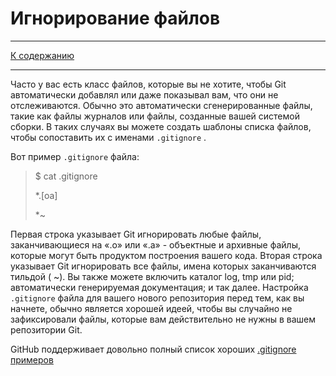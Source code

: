# Игнорирование файлов
---

[К cодержанию](Содержание.md)

---
Часто у вас есть класс файлов, которые вы не хотите, чтобы Git автоматически добавлял или даже показывал вам, что они не отслеживаются. Обычно это автоматически сгенерированные файлы, такие как файлы журналов или файлы, созданные вашей системой сборки. В таких случаях вы можете создать шаблоны списка файлов, чтобы сопоставить их с именами `.gitignore` .

 Вот пример `.gitignore` файла:
 
 
> $ cat .gitignore
>
>*.[oa]
>
>*~

Первая строка указывает Git игнорировать любые файлы, заканчивающиеся на «.o» или «.a» - объектные и архивные файлы, которые могут быть продуктом построения вашего кода. Вторая строка указывает Git игнорировать все файлы, имена которых заканчиваются тильдой ( ~).
Вы также можете включить каталог log, tmp или pid; автоматически генерируемая документация; и так далее. Настройка `.gitignore` файла для вашего нового репозитория перед тем, как вы начнете, обычно является хорошей идеей, чтобы вы случайно не зафиксировали файлы, которые вам действительно не нужны в вашем репозитории Git.

GitHub поддерживает довольно полный список хороших
[.gitignore примеров](https://github.com/github/gitignore)
